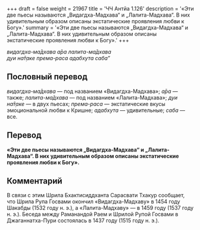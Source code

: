 +++
draft = false
weight = 21967
title = 'ЧЧ Антйа 1.126'
description = '«Эти две пьесы называются „Видагдха-Мадхава“ и „Лалита-Мадхава“. В них удивительным образом описаны экстатические проявления любви к Богу».'
summary = '«Эти две пьесы называются „Видагдха-Мадхава“ и „Лалита-Мадхава“. В них удивительным образом описаны экстатические проявления любви к Богу».'
+++

_видагдха-ма̄дхава а̄ра лалита-ма̄дхава  
дуи на̄т̣аке према-раса адабхута саба”_

## Пословный перевод

_видагдха_\-_ма̄дхава_ — под названием «Видагдха-Мадхава»; _а̄ра_ — также; _лалита_\-_ма̄дхава_ — под названием «Лалита-Мадхава»; _дуи_ _на̄т̣аке_ — в двух пьесах; _према_\-_раса_ — экстатические вкусы эмоциональной любви к Кришне; _адабхута_ — удивительные; _саба_ — все.

## Перевод

**«Эти две пьесы называются „Видагдха-Мадхава“ и „Лалита-Мадхава“. В них удивительным образом описаны экстатические проявления любви к Богу».**

## Комментарий

В связи с этим Шрила Бхактисиддханта Сарасвати Тхакур сообщает, что Шрила Рупа Госвами окончил «Видагдха-Мадхаву» в 1454 году Шакабды (1532 году н. э.), а «Лалита-Мадхаву» — в 1459 году (1537 году н. э.). Беседа между Раманандой Раем и Шрилой Рупой Госвами в Джаганнатха-Пури состоялась в 1437 году (1515 году н. э.).
